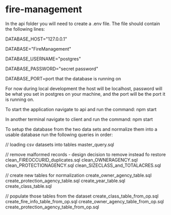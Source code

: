 # fire-management


In the api folder you will need to create a .env file. The file should contain the following lines:

DATABASE_HOST="127.0.0.1"

DATABASE="FireManagement"

DATABASE_USERNAME="postgres"

DATABASE_PASSWORD="secret password"

DATABASE_PORT=port that the database is running on

For now during local development the host will be localhost, password will be what you set in postgres on your machine, and the port will be the port it is running on.

To start the application navigate to api and run the command:
  npm start
  
In another terminal navigate to client and run the command:
  npm start
  


To setup the database from the two data sets and normalize them into a usable database run the following queries in order:

// loading csv datasets into tables
master_query.sql

// remove malformed records - design decision to remove instead fo restore 
clean_FIREOCCURID_duplicates.sql
clean_OWNERAGENCY.sql
clean_PROTECTIONAGENCY.sql
clean_SIZECLASS_and_TOTALACRES.sql


// create new tables for normalization
create_owner_agency_table.sql
create_protection_agency_table.sql
create_year_table.sql
create_class_table.sql

// populate those tables from the dataset
create_class_table_from_op.sql
create_fire_info_table_from_op.sql
create_owner_agency_table_from_op.sql
create_protection_agency_table_from_op.sql



